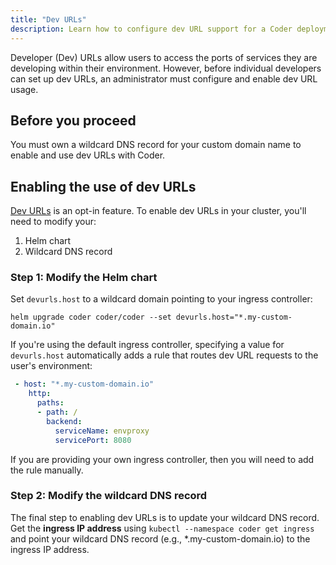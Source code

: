 ```yaml
---
title: "Dev URLs"
description: Learn how to configure dev URL support for a Coder deployment.
---
```


Developer (Dev) URLs allow users to access the ports of services they are
developing within their environment. However, before individual developers can
set up dev URLs, an administrator must configure and enable dev URL usage.

## Before you proceed

You must own a wildcard DNS record for your custom domain name to enable and use
dev URLs with Coder.

## Enabling the use of dev URLs

[Dev URLs](../environments/devurls.md) is an opt-in feature. To enable dev URLs
in your cluster, you'll need to modify your:

1. Helm chart
1. Wildcard DNS record

### Step 1: Modify the Helm chart

Set `devurls.host` to a wildcard domain pointing to your ingress controller:

```shell
helm upgrade coder coder/coder --set devurls.host="*.my-custom-domain.io"
```

If you're using the default ingress controller, specifying a value for
`devurls.host` automatically adds a rule that routes dev URL requests to the
user's environment:

```yaml
 - host: "*.my-custom-domain.io"
    http:
      paths:
      - path: /
        backend:
          serviceName: envproxy
          servicePort: 8080
```

If you are providing your own ingress controller, then you will need to add the
rule manually.

### Step 2: Modify the wildcard DNS record

The final step to enabling dev URLs is to update your wildcard DNS record. Get
the **ingress IP address** using `kubectl --namespace coder get ingress` and
point your wildcard DNS record (e.g., \*.my-custom-domain.io) to the ingress IP
address.
